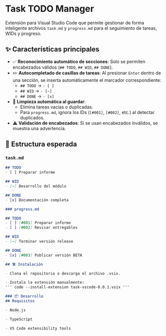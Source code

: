 # Task TODO Manager

Extensión para Visual Studio Code que permite gestionar de forma inteligente archivos `task.md` y `progress.md` para el seguimiento de tareas, WIDs y progreso.

## ✨ Características principales

- ✅ **Reconocimiento automático de secciones**: Solo se permiten encabezados válidos (`## TODO`, `## WID`, `## DONE`).
- ✏️ **Autocompletado de casillas de tareas**: Al presionar `Enter` dentro de una sección, se inserta automáticamente el marcador correspondiente:
  - `## TODO` → `- [ ]`
  - `## WID`  → `- [~]`
  - `## DONE` → `- [x]`
- 🧹 **Limpieza automática al guardar**:
  - Elimina tareas vacías o duplicadas.
  - Para `progress.md`, ignora los IDs (`[#001]`, `[#002]`, etc.) al detectar duplicados.
- ⚠️ **Validación de encabezados**: Si se usan encabezados inválidos, se muestra una advertencia.

## 📁 Estructura esperada

### `task.md`
```markdown
## TODO
- [ ] Preparar informe

## WID
- [~] Desarrollo del módulo

## DONE
- [x] Documentación completa

### progress.md

## TODO
- [ ] [#001] Preparar informe
- [ ] [#002] Revisar entregables

## WID 
- [~] Terminar versión release

## DONE
- [x] [#003] Publicar versión BETA

## 🛠️ Instalación

- Clona el repositorio o descarga el archivo .vsix.

- Instala la extensión manualmente:
''' code --install-extension task-vscode-0.0.1.vsix '''

### 📦 Desarrollo
## Requisitos

- Node.js

- TypeScript

- VS Code extensibility tools